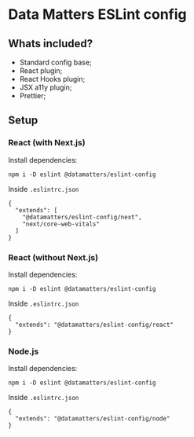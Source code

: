 # Data Matters ESLint config

## Whats included?

- Standard config base;
- React plugin;
- React Hooks plugin;
- JSX a11y plugin;
- Prettier;

## Setup

### React (with Next.js)

Install dependencies:
```
npm i -D eslint @datamatters/eslint-config
```
Inside `.eslintrc.json`
```
{
  "extends": [
    "@datamatters/eslint-config/next", 
    "next/core-web-vitals"
  ]
}
```

### React (without Next.js)

Install dependencies:
```
npm i -D eslint @datamatters/eslint-config
```
Inside `.eslintrc.json`
```
{
  "extends": "@datamatters/eslint-config/react"
}
```

### Node.js

Install dependencies:
```
npm i -D eslint @datamatters/eslint-config
```
Inside `.eslintrc.json`
```
{
  "extends": "@datamatters/eslint-config/node"
}
```